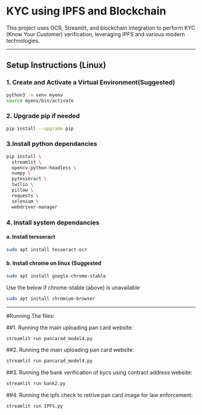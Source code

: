# KYC using IPFS and Blockchain

This project uses OCR, Streamlit, and blockchain integration to perform KYC (Know Your Customer) verification, leveraging IPFS and various modern technologies.

---

## Setup Instructions (Linux)

### 1. Create and Activate a Virtual Environment(Suggested)

```bash
python3 -m venv myenv
source myenv/bin/activate
```

### 2. Upgrade pip if needed 
```bash
pip install --upgrade pip
```

### 3.Install python dependancies
```bash
pip install \
  streamlit \
  opencv-python-headless \
  numpy \
  pytesseract \
  twilio \
  pillow \
  requests \
  selenium \
  webdriver-manager
```
### 4. Install system dependancies
#### a. Install tersseract
```bash
sudo apt install tesseract-ocr
```
#### b. Install chrome on linux (Suggested
```bash
sudo apt install google-chrome-stable
```
Use the below if chrome-stable (above) is unavailable
```bash
sudo apt install chromium-browser

```

---

#Running The files:

##1. Running the main uploading pan card website:
```bash
streamlit run pancarad_model4.py
```
##2. Running the main uploading pan card website:
```bash
streamlit run pancarad_model4.py
```
##3. Running the bank verification of kycs using contract address website:
```bash
streamlit run bank2.py
```
##4. Running the ipfs check to retrive pan card image for law enforcement:
```bash
streamlit run IPFS.py
```

